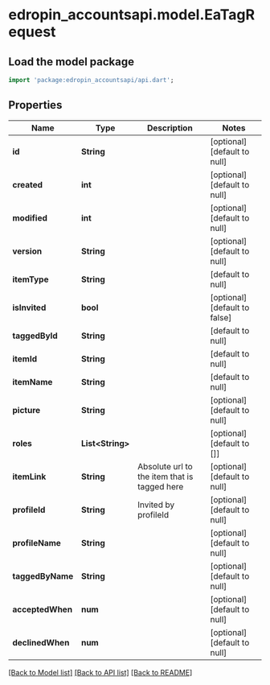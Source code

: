 # edropin_accountsapi.model.EaTagRequest

## Load the model package
```dart
import 'package:edropin_accountsapi/api.dart';
```

## Properties
Name | Type | Description | Notes
------------ | ------------- | ------------- | -------------
**id** | **String** |  | [optional] [default to null]
**created** | **int** |  | [optional] [default to null]
**modified** | **int** |  | [optional] [default to null]
**version** | **String** |  | [optional] [default to null]
**itemType** | **String** |  | [default to null]
**isInvited** | **bool** |  | [optional] [default to false]
**taggedById** | **String** |  | [default to null]
**itemId** | **String** |  | [default to null]
**itemName** | **String** |  | [default to null]
**picture** | **String** |  | [optional] [default to null]
**roles** | **List&lt;String&gt;** |  | [optional] [default to []]
**itemLink** | **String** | Absolute url to the item that is tagged here | [optional] [default to null]
**profileId** | **String** | Invited by profileId | [optional] [default to null]
**profileName** | **String** |  | [optional] [default to null]
**taggedByName** | **String** |  | [optional] [default to null]
**acceptedWhen** | **num** |  | [optional] [default to null]
**declinedWhen** | **num** |  | [optional] [default to null]

[[Back to Model list]](../README.md#documentation-for-models) [[Back to API list]](../README.md#documentation-for-api-endpoints) [[Back to README]](../README.md)


